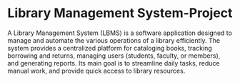 # Library Management System-Project

A Library Management System (LBMS) is a software application designed to manage and automate the various operations of a library efficiently. The system provides a centralized platform for cataloging books, tracking borrowing and returns, managing users (students, faculty, or members), and generating reports. Its main goal is to streamline daily tasks, reduce manual work, and provide quick access to library resources.
